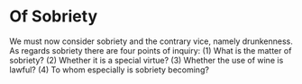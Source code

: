 # Of Sobriety

We must now consider sobriety and the contrary vice, namely drunkenness. As regards sobriety there are four points of inquiry:
(1) What is the matter of sobriety?
(2) Whether it is a special virtue?
(3) Whether the use of wine is lawful?
(4) To whom especially is sobriety becoming?